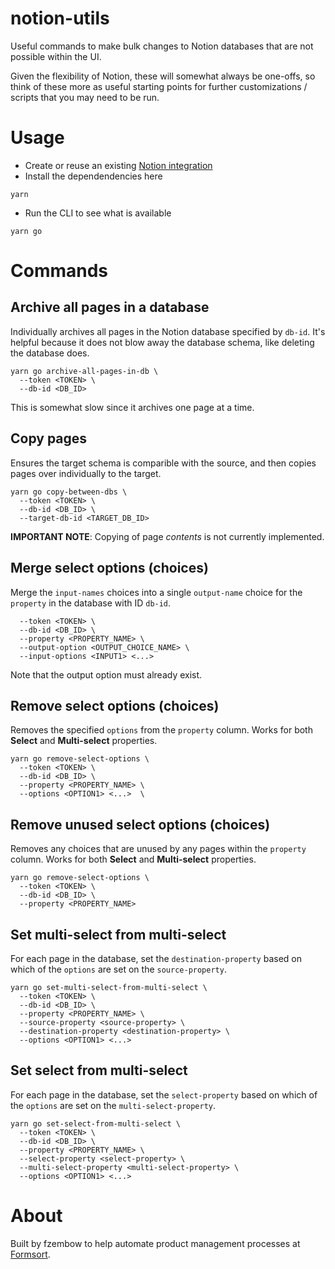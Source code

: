 # notion-utils

Useful commands to make bulk changes to Notion databases that are not possible within the UI.

Given the flexibility of Notion, these will somewhat always be one-offs, so think of these more as useful starting points for further customizations / scripts that you may need to be run.

# Usage

- Create or reuse an existing [Notion integration](https://developers.notion.com/docs/getting-started)
- Install the dependendencies here

```
yarn
```

- Run the CLI to see what is available

```
yarn go
```

# Commands

## Archive all pages in a database

Individually archives all pages in the Notion database specified by `db-id`. It's helpful because it does not blow away the database schema, like deleting the database does.

```
yarn go archive-all-pages-in-db \
  --token <TOKEN> \
  --db-id <DB_ID>
```

This is somewhat slow since it archives one page at a time.

## Copy pages

Ensures the target schema is comparible with the source, and then copies pages over individually to the target.

```
yarn go copy-between-dbs \
  --token <TOKEN> \
  --db-id <DB_ID> \
  --target-db-id <TARGET_DB_ID>
```

**IMPORTANT NOTE**: Copying of page _contents_ is not currently implemented.

## Merge select options (choices)

Merge the `input-names` choices into a single `output-name` choice for the `property` in the database with ID `db-id`.

```yarn go merge-select-options \
  --token <TOKEN> \
  --db-id <DB_ID> \
  --property <PROPERTY_NAME> \
  --output-option <OUTPUT_CHOICE_NAME> \
  --input-options <INPUT1> <...>
```

Note that the output option must already exist.

## Remove select options (choices)

Removes the specified `options` from the `property` column. Works for both **Select** and **Multi-select** properties.

```
yarn go remove-select-options \
  --token <TOKEN> \
  --db-id <DB_ID> \
  --property <PROPERTY_NAME> \
  --options <OPTION1> <...>  \
```

## Remove unused select options (choices)

Removes any choices that are unused by any pages within the `property` column. Works for both **Select** and **Multi-select** properties.

```
yarn go remove-select-options \
  --token <TOKEN> \
  --db-id <DB_ID> \
  --property <PROPERTY_NAME>
```

## Set multi-select from multi-select

For each page in the database, set the `destination-property` based on which of the `options` are set on the `source-property`.

```
yarn go set-multi-select-from-multi-select \
  --token <TOKEN> \
  --db-id <DB_ID> \
  --property <PROPERTY_NAME> \
  --source-property <source-property> \
  --destination-property <destination-property> \
  --options <OPTION1> <...>
```

## Set select from multi-select

For each page in the database, set the `select-property` based on which of the `options` are set on the `multi-select-property`.

```
yarn go set-select-from-multi-select \
  --token <TOKEN> \
  --db-id <DB_ID> \
  --property <PROPERTY_NAME> \
  --select-property <select-property> \
  --multi-select-property <multi-select-property> \
  --options <OPTION1> <...>
```

# About

Built by fzembow to help automate product management processes at [Formsort](https://formsort.com).
